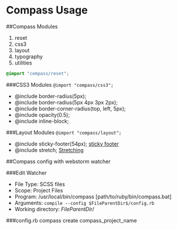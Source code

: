 Compass Usage
=============

##Compass Modules
  1. reset
  2. css3
  3. layout
  4. typography
  5. utilities
  
```css
@import "compass/reset";
```
###CSS3 Modules
`` @import "compass/css3"; ``
- @include border-radius(5px);
- @include border-radius(5px 4px 3px 2px);
- @include border-corner-radius(top, left, 5px);
- @include opacity(0.5); 
- @include inline-block;


###Layout Modules
`` @import "compass/layout"; ``
- @include sticky-footer(54px); [sticky footer](http://compass-style.org/examples/compass/layout/sticky-footer/)
- @include stretch; [Stretching](http://compass-style.org/reference/compass/layout/stretching/)
 



##Compass config with webstorm watcher

###Edit Watcher
- File Type: SCSS files
- Scope: Project Files
- Program: /usr/local/bin/compass [path/to/ruby/bin/compass.bat]
- Arguments: `compile --config $FileParentDir$/config.rb`
- Working directory: $FileParentDir$/

###config.rb
compass create compass_project_name
